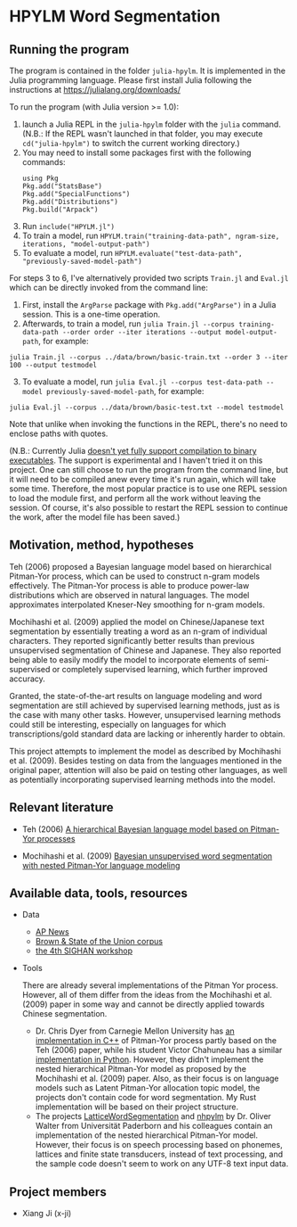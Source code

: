 # HPYLM Word Segmentation

## Running the program

The program is contained in the folder `julia-hpylm`. It is implemented in the Julia programming language. Please first install Julia following the instructions at https://julialang.org/downloads/


To run the program (with Julia version >= 1.0):

1. launch a Julia REPL in the `julia-hpylm` folder with the `julia` command.
   (N.B.: If the REPL wasn't launched in that folder, you may execute `cd("julia-hpylm")` to switch the current working directory.)
2. You may need to install some packages first with the following commands:
   ```
   using Pkg
   Pkg.add("StatsBase")
   Pkg.add("SpecialFunctions")
   Pkg.add("Distributions")
   Pkg.build("Arpack")
   ```
3. Run `include("HPYLM.jl")`
4. To train a model, run `HPYLM.train("training-data-path", ngram-size, iterations, "model-output-path")`
5. To evaluate a model, run `HPYLM.evaluate("test-data-path", "previously-saved-model-path")`

For steps 3 to 6, I've alternatively provided two scripts `Train.jl` and `Eval.jl` which can be directly invoked from the command line:

1. First, install the `ArgParse` package with `Pkg.add("ArgParse")` in a Julia session. This is a one-time operation.
2. Afterwards, to train a model, run `julia Train.jl --corpus training-data-path --order order --iter iterations --output model-output-path`, for example:

`julia Train.jl --corpus ../data/brown/basic-train.txt --order 3 --iter 100 --output testmodel`

3. To evaluate a model, run `julia Eval.jl --corpus test-data-path --model previously-saved-model-path`, for example:

`julia Eval.jl --corpus ../data/brown/basic-test.txt --model testmodel`

Note that unlike when invoking the functions in the REPL, there's no need to enclose paths with quotes.

(N.B.: Currently Julia [doesn't yet fully support compilation to binary executables](https://stackoverflow.com/questions/50608970/if-a-julia-script-is-run-from-the-command-line-does-it-need-to-be-re-compiled-e). The support is experimental and I haven't tried it on this project. One can still choose to run the program from the command line, but it will need to be compiled anew every time it's run again, which will take some time. Therefore, the most popular practice is to use one REPL session to load the module first, and perform all the work without leaving the session. Of course, it's also possible to restart the REPL session to continue the work, after the model file has been saved.)

## Motivation, method, hypotheses

Teh (2006) proposed a Bayesian language model based on hierarchical Pitman-Yor process, which can be used to construct n-gram models effectively. The Pitman-Yor process is able to produce power-law distributions which are observed in natural languages. The model approximates interpolated Kneser-Ney smoothing for n-gram models.

Mochihashi et al. (2009) applied the model on Chinese/Japanese text segmentation by essentially treating a word as an n-gram of individual characters. They reported significantly better results than previous unsupervised segmentation of Chinese and Japanese. They also reported being able to easily modify the model to incorporate elements of semi-supervised or completely supervised learning, which further improved accuracy.

Granted, the state-of-the-art results on language modeling and word segmentation are still achieved by supervised learning methods, just as is the case with many other tasks. However, unsupervised learning methods could still be interesting, especially on languages for which transcriptions/gold standard data are lacking or inherently harder to obtain.

This project attempts to implement the model as described by Mochihashi et al. (2009). Besides testing on data from the languages mentioned in the original paper, attention will also be paid on testing other languages, as well as potentially incorporating supervised learning methods into the model.

<!-- The minimum expectation would be to successfully build the hierarchical Bayesian model as described by Teh (2006). Testing would be performed at least on the publicly available AP News data, which is originally used by Teh, and the Brown corpus and the State of the Union corpus, which are used by Dr. Dyer and his colleagues in their testing. Additional testing on different languages might also be performed to observe differences in performances. -->

<!-- Currently, the plan is to first understand the implementation by Victor Chahuneau and Dr. Chris Dyer, and then write my own implementation in another language. The implementation is currently being done in Rust. -->

## Relevant literature

- Teh (2006) [
  A hierarchical Bayesian language model based on Pitman-Yor processes
  ](https://dl.acm.org/citation.cfm?id=1220299)

- Mochihashi et al. (2009) [
  Bayesian unsupervised word segmentation with nested Pitman-Yor language modeling
  ](https://dl.acm.org/citation.cfm?id=1687894)

## Available data, tools, resources

- Data

  - [AP News](https://ibm.ent.box.com/s/ls61p8ovc1y87w45oa02zink2zl7l6z4)
  - [Brown & State of the Union corpus](http://demo.clab.cs.cmu.edu/cdyer/dhpyplm-data.tar.gz)
  - [the 4th SIGHAN workshop](http://sighan.cs.uchicago.edu/bakeoff2005/)

- Tools

  There are already several implementations of the Pitman Yor process. However, all of them differ from the ideas from the Mochihashi et al. (2009) paper in some way and cannot be directly applied towards Chinese segmentation.

  - Dr. Chris Dyer from Carnegie Mellon University has [an implementation in C++](https://github.com/redpony/cpyp) of Pitman-Yor process partly based on the Teh (2006) paper, while his student Victor Chahuneau has a similar [implementation in Python](https://github.com/vchahun/vpyp). However, they didn't implement the nested hierarchical Pitman-Yor model as proposed by the Mochihashi et al. (2009) paper. Also, as their focus is on language models such as Latent Pitman-Yor allocation topic model, the projects don't contain code for word segmentation. My Rust implementation will be based on their project structure.
  - The projects [LatticeWordSegmentation](https://github.com/fgnt/LatticeWordSegmentation) and [nhpylm](https://github.com/fgnt/nhpylm) by Dr. Oliver Walter from Universität Paderborn and his colleagues contain an implementation of the nested hierarchical Pitman-Yor model. However, their focus is on speech processing based on phonemes, lattices and finite state transducers, instead of text processing, and the sample code doesn't seem to work on any UTF-8 text input data.

## Project members

- Xiang Ji (x-ji)
